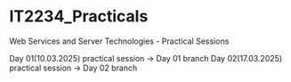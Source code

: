 # IT2234_Practicals
Web Services and Server Technologies - Practical Sessions

Day 01(10.03.2025) practical session -> Day 01 branch
Day 02(17.03.2025) practical session -> Day 02 branch

